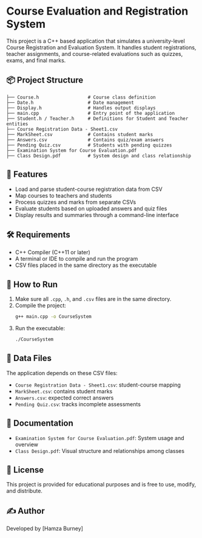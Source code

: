 # Course Evaluation and Registration System

This project is a C++ based application that simulates a university-level Course Registration and Evaluation System. It handles student registrations, teacher assignments, and course-related evaluations such as quizzes, exams, and final marks.

## 📦 Project Structure

```
├── Course.h                  # Course class definition
├── Date.h                    # Date management 
├── Display.h                 # Handles output displays
├── main.cpp                  # Entry point of the application
├── Student.h / Teacher.h     # Definitions for Student and Teacher entities
├── Course Registration Data - Sheet1.csv
├── MarkSheet.csv             # Contains student marks
├── Answers.csv               # Contains quiz/exam answers
├── Pending Quiz.csv          # Students with pending quizzes
├── Examination System for Course Evaluation.pdf
├── Class Design.pdf          # System design and class relationship
```

## 🚀 Features

- Load and parse student-course registration data from CSV
- Map courses to teachers and students
- Process quizzes and marks from separate CSVs
- Evaluate students based on uploaded answers and quiz files
- Display results and summaries through a command-line interface

## 🛠 Requirements

- C++ Compiler (C++11 or later)
- A terminal or IDE to compile and run the program
- CSV files placed in the same directory as the executable

## 🧪 How to Run

1. Make sure all `.cpp`, `.h`, and `.csv` files are in the same directory.
2. Compile the project:
   ```bash
   g++ main.cpp -o CourseSystem
   ```
3. Run the executable:
   ```bash
   ./CourseSystem
   ```

## 📁 Data Files

The application depends on these CSV files:
- `Course Registration Data - Sheet1.csv`: student-course mapping
- `MarkSheet.csv`: contains student marks
- `Answers.csv`: expected correct answers
- `Pending Quiz.csv`: tracks incomplete assessments

## 📖 Documentation

- `Examination System for Course Evaluation.pdf`: System usage and overview
- `Class Design.pdf`: Visual structure and relationships among classes

## 📜 License

This project is provided for educational purposes and is free to use, modify, and distribute.

## ✍️ Author

Developed by [Hamza Burney]
